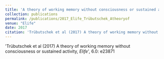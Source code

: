 ```yaml
---
title: 'A theory of working memory without consciousness or sustained activity'
collection: publications
permalink: /publications/2017_Elife_Trübutschek_Atheoryof
venue: "Elife"
date: 2017
citation: 'Trübutschek et al (2017) A theory of working memory without consciousness or sustained activity, <i>Elife</i>', 6.0: e23871
---
```

'Trübutschek et al (2017) A theory of working memory without consciousness or sustained activity, <i>Elife</i>', 6.0: e23871
